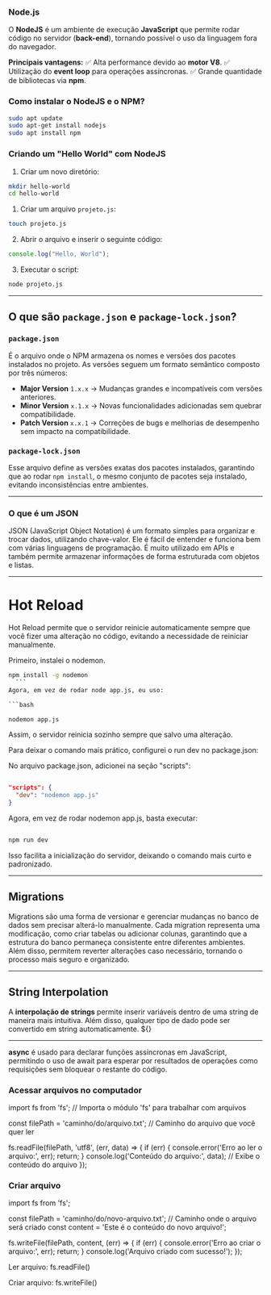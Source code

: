 ### Node.js

O **NodeJS** é um ambiente de execução **JavaScript** que permite rodar código no servidor (**back-end**), tornando possível o uso da linguagem fora do navegador.

**Principais vantagens:**
✅ Alta performance devido ao **motor V8**.
✅ Utilização do **event loop** para operações assíncronas.
✅ Grande quantidade de bibliotecas via **npm**.

### Como instalar o NodeJS e o NPM?

```bash
sudo apt update
sudo apt-get install nodejs
sudo apt install npm
```

### Criando um "Hello World" com NodeJS

1. Criar um novo diretório:

```bash
mkdir hello-world
cd hello-world
```

1. Criar um arquivo `projeto.js`:

```bash
touch projeto.js
```

2. Abrir o arquivo e inserir o seguinte código:

```javascript
console.log("Hello, World");
```

3. Executar o script:

```bash
node projeto.js
```

---

## O que são `package.json` e `package-lock.json`?

### `package.json`

É o arquivo onde o NPM armazena os nomes e versões dos pacotes instalados no projeto. As versões seguem um formato semântico composto por três números:

- **Major Version** `1.x.x` → Mudanças grandes e incompatíveis com versões anteriores.
- **Minor Version** `x.1.x` → Novas funcionalidades adicionadas sem quebrar compatibilidade.
- **Patch Version** `x.x.1` → Correções de bugs e melhorias de desempenho sem impacto na compatibilidade.

### `package-lock.json`

Esse arquivo define as versões exatas dos pacotes instalados, garantindo que ao rodar `npm install`, o mesmo conjunto de pacotes seja instalado, evitando inconsistências entre ambientes.

---

### O que é um JSON

JSON (JavaScript Object Notation) é um formato simples para organizar e trocar dados, utilizando chave-valor. Ele é fácil de entender e funciona bem com várias linguagens de programação. É muito utilizado em APIs e também permite armazenar informações de forma estruturada com objetos e listas.

---

# Hot Reload

Hot Reload permite que o servidor reinicie automaticamente sempre que você fizer uma alteração no código, evitando a necessidade de reiniciar manualmente.

Primeiro, instalei o nodemon.

````bash
npm install -g nodemon
  ```
Agora, em vez de rodar node app.js, eu uso:

```bash

nodemon app.js
````

Assim, o servidor reinicia sozinho sempre que salvo uma alteração.

Para deixar o comando mais prático, configurei o run dev no package.json:

No arquivo package.json, adicionei na seção "scripts":

```json

"scripts": {
  "dev": "nodemon app.js"
}
```

Agora, em vez de rodar nodemon app.js, basta executar:

```bash

npm run dev
```

Isso facilita a inicialização do servidor, deixando o comando mais curto e padronizado.

---

## Migrations

Migrations são uma forma de versionar e gerenciar mudanças no banco de dados sem precisar alterá-lo manualmente. Cada migration representa uma modificação, como criar tabelas ou adicionar colunas, garantindo que a estrutura do banco permaneça consistente entre diferentes ambientes. Além disso, permitem reverter alterações caso necessário, tornando o processo mais seguro e organizado.

---

## String Interpolation

A **interpolação de strings** permite inserir variáveis dentro de uma string de maneira mais intuitiva. Além disso, qualquer tipo de dado pode ser convertido em string automaticamente. ${}

---

**async** é usado para declarar funções assíncronas em JavaScript, permitindo o uso de await para esperar por resultados de operações como requisições sem bloquear o restante do código.

### Acessar arquivos no computador

import fs from 'fs'; // Importa o módulo 'fs' para trabalhar com arquivos

const filePath = 'caminho/do/arquivo.txt'; // Caminho do arquivo que você quer ler

fs.readFile(filePath, 'utf8', (err, data) => {
  if (err) {
    console.error('Erro ao ler o arquivo:', err);
    return;
  }
  console.log('Conteúdo do arquivo:', data); // Exibe o conteúdo do arquivo
});

### Criar arquivo

import fs from 'fs';

const filePath = 'caminho/do/novo-arquivo.txt'; // Caminho onde o arquivo será criado
const content = 'Este é o conteúdo do novo arquivo!';

fs.writeFile(filePath, content, (err) => {
  if (err) {
    console.error('Erro ao criar o arquivo:', err);
    return;
  }
  console.log('Arquivo criado com sucesso!');
});

Ler arquivo: fs.readFile()

Criar arquivo: fs.writeFile()